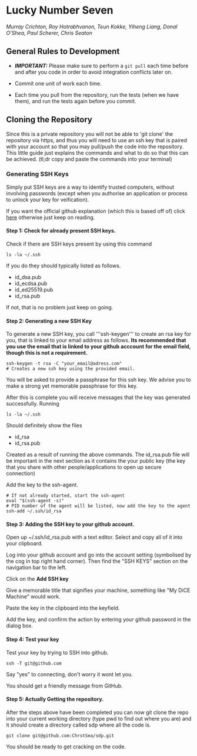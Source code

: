 # Lucky Number Seven

*Murray Crichton, Roy Hotrabhvanon, Teun Kokke, Yiheng Liang, Donal O'Shea, Paul Scherer, Chris Seaton*

## General Rules to Development
- ***IMPORTANT:*** Please make sure to perform a `git pull` each time before and after you code in order to avoid integration conflicts later on.

- Commit one unit of work each time.

- Each time you pull from the repository, run the tests (when we have them), and run the tests again before you commit.

## Cloning the Repository

Since this is a private repository you will not be able to 'git clone' the repository via https, and thus you will need to use an ssh key that is paired with your account so that you may pull/push the code into the repository. This little guide just explains the commands and what to do so that this can be achieved. (tl;dr copy and paste the commands into your terminal)

### Generating SSH Keys

Simply put SSH keys are a way to identify trusted computers, without involving passwords (except when you authorise an application or process to unlock your key for veification).

If you want the official github explanation (which this is based off of) click [here](https:/help.github.com/articles/generating-ssh-keys/) otherwise just keep on reading.

#### Step 1: Check for already present SSH keys.

Check if there are SSH keys present by using this command 

```ShellSession
ls -la ~/.ssh
```

If you do they should typically listed as follows.

- id_dsa.pub
- id_ecdsa.pub
- id_ed25519.pub
- id_rsa.pub

If not, that is no problem just keep on going.

#### Step 2: Generating a new SSH Key
To generate a new SSH key, you call '''ssh-keygen''' to create an rsa key for you, that is linked to your email address as follows. **Its recommended that you use the email that is linked to your github acccount for the email field, though this is not a requirement.**

```ShellSession
ssh-keygen -t rsa -C "your_email@adress.com"
# Creates a new ssh key using the provided email.
```

You will be asked to provide a passphrase for this ssh key. We advise you to make a strong yet memorable passphrase for this key.

After this is complete you will receive messages that the key was generated successfully. Running 

```ShellSession
ls -la ~/.ssh
```

Should definitely show the files 

- id_rsa
- id_rsa.pub

Created as a result of running the above commands. The id_rsa.pub file will be important in the next section as it contains the your public key (the key that you share with other people/applications to open up secure connection)

Add the key to the ssh-agent.

```ShellSession
# If not already started, start the ssh-agent
eval "$(ssh-agent -s)"
# PID number of the agent will be listed, now add the key to the agent
ssh-add ~/.ssh/id_rsa
```

#### Step 3: Adding the SSH key to your github account.

Open up ~/.ssh/id_rsa.pub with a text editor. Select and copy all of it into your clipboard.

Log into your github account and go into the account setting (symbolised by the cog in top right hand corner). Then find the "SSH KEYS" section on the navigation bar to the left.

Click on the **Add SSH key** 

Give a memorable title that signifies your machine, something like "My DiCE Machine" would work. 

Paste the key in the clipboard into the keyfield.

Add the key, and confirm the action by entering your github password in the dialog box.

#### Step 4: Test your key

Test your key by trying to SSH into github.

```ShellSession
ssh -T git@github.com
```

Say "yes" to connecting, don't worry it wont let you.

You should get a friendly message from GitHub.

#### Step 5: Actually Getting the repository.

After the steps above have been completed you can now git clone the repo into your current working directory (type pwd to find out where you are) and it should create a directory called sdp where all the code is.

```ShellSession
git clone git@github.com:ChrstSea/sdp.git
```

You should be ready to get cracking on the code.

